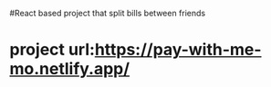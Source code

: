 #React based project that split bills between friends
# project url:https://pay-with-me-mo.netlify.app/
